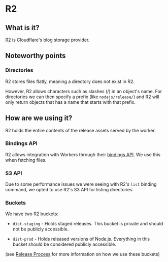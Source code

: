 # R2

## What is it?

[R2](https://developers.cloudflare.com/r2/) is Cloudflare's blog storage
provider.

## Noteworthy points

### Directories

R2 stores files flatly, meaning a directory does not exist in R2.

However, R2 allows characters such as slashes (/) in an object's name.
For directories we can then specify a prefix (like `nodejs/release/`) and R2
will only return objects that has a name that starts with that prefix.

## How are we using it?

R2 holds the entire contents of the release assets served by the worker.

### Bindings API

R2 allows integration with Workers through their [bindings API](https://developers.cloudflare.com/r2/api/workers/workers-api-usage/). We use this when fetching files.

### S3 API

Due to some performance issues we were seeing with R2's `list` binding command,
we opted to use R2's S3 API for listing directories.

### Buckets

We have two R2 buckets:

- `dist-staging` - Holds staged releases. This bucket is private and should not
  be publicly accessible.

- `dist-prod` - Holds released versions of Node.js. Everything in this bucket
  should be considered publicly accessible.

(see [Release Process](./release-process.md) for more information on how we use
these buckets)
